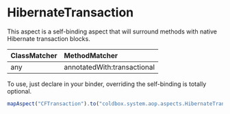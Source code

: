 # HibernateTransaction

This aspect is a self-binding aspect that will surround methods with native Hibernate transaction blocks.

| ClassMatcher | MethodMatcher |
| :--- | :--- |
| any | annotatedWith:transactional |

To use, just declare in your binder, overriding the self-binding is totally optional.

```javascript
mapAspect("CFTransaction").to("coldbox.system.aop.aspects.HibernateTransaction");
```

